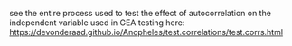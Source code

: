 see the entire process used to test the effect of autocorrelation on the independent variable used in GEA testing here: <https://devonderaad.github.io/Anopheles/test.correlations/test.corrs.html>
